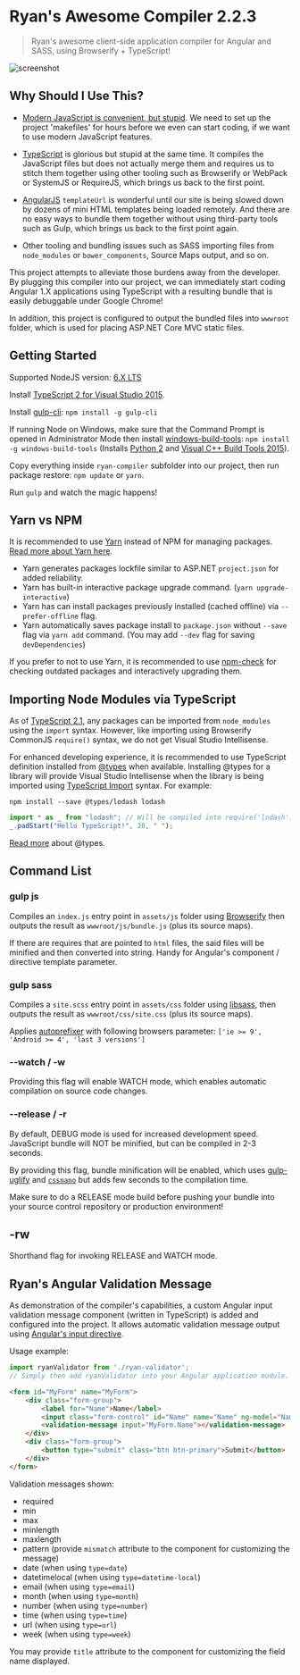 # Ryan's Awesome Compiler 2.2.3

> Ryan's awesome client-side application compiler for Angular and SASS, using Browserify + TypeScript!

![screenshot](https://raw.githubusercontent.com/ryanelian/ryan-compiler/master/screenshot.PNG)

## Why Should I Use This?

- [Modern JavaScript is convenient, but stupid](https://hackernoon.com/how-it-feels-to-learn-javascript-in-2016-d3a717dd577f#.wm43f7wca). We need to set up the project 'makefiles' for hours before we even can start coding, if we want to use modern JavaScript features.

- [TypeScript](https://www.typescriptlang.org/) is glorious but stupid at the same time. It compiles the JavaScript files but does not actually merge them and requires us to stitch them together using other tooling such as Browserify or WebPack or SystemJS or RequireJS, which brings us back to the first point.

- [AngularJS](https://angularjs.org/) `templateUrl` is wonderful until our site is being slowed down by dozens of mini HTML templates being loaded remotely. And there are no easy ways to bundle them together without using third-party tools such as Gulp, which brings us back to the first point again.

- Other tooling and bundling issues such as SASS importing files from `node_modules` or `bower_components`, Source Maps output, and so on.

This project attempts to alleviate those burdens away from the developer. By plugging this compiler into our project, we can immediately start coding Angular 1.X applications using TypeScript with a resulting bundle that is easily debuggable under Google Chrome!

In addition, this project is configured to output the bundled files into `wwwroot` folder, which is used for placing ASP.NET Core MVC static files.

## Getting Started

Supported NodeJS version: [6.X LTS](https://nodejs.org/en/download/)

Install [TypeScript 2 for Visual Studio 2015](https://www.microsoft.com/en-us/download/details.aspx?id=48593).

Install [gulp-cli](https://github.com/gulpjs/gulp/blob/master/docs/getting-started.md): `npm install -g gulp-cli`

If running Node on Windows, make sure that the Command Prompt is opened in Administrator Mode then install [windows-build-tools](https://www.npmjs.com/package/windows-build-tools): `npm install -g windows-build-tools` (Installs [Python 2](https://www.python.org/downloads/) and [Visual C++ Build Tools 2015](http://landinghub.visualstudio.com/visual-cpp-build-tools)).

Copy everything inside `ryan-compiler` subfolder into our project, then run package restore: `npm update` or `yarn`.

Run `gulp` and watch the magic happens!

## Yarn vs NPM

It is recommended to use [Yarn](https://yarnpkg.com/) instead of NPM for managing packages. [Read more about Yarn here](https://code.facebook.com/posts/1840075619545360).

- Yarn generates packages lockfile similar to ASP.NET `project.json` for added reliability.
- Yarn has built-in interactive package upgrade command. (`yarn upgrade-interactive`)
- Yarn has can install packages previously installed (cached offline) via `--prefer-offline` flag.
- Yarn automatically saves package install to `package.json` without `--save` flag via `yarn add` command. (You may add `--dev` flag for saving `devDependencies`)  

If you prefer to not to use Yarn, it is recommended to use [npm-check](https://www.npmjs.com/package/npm-check) for checking outdated packages and interactively upgrading them.

## Importing Node Modules via TypeScript

As of [TypeScript 2.1](https://blogs.msdn.microsoft.com/typescript/2016/12/07/announcing-typescript-2-1/), any packages can be imported from `node_modules` using the `import` syntax. However, like importing using Browserify CommonJS `require()` syntax, we do not get Visual Studio Intellisense.

For enhanced developing experience, it is recommended to use TypeScript definition installed from [@types](http://microsoft.github.io/TypeSearch/) when available. Installing @types for a library will provide Visual Studio Intellisense when the library is being imported using [TypeScript Import](https://www.typescriptlang.org/docs/handbook/modules.html) syntax. For example:

`npm install --save @types/lodash lodash`

```typescript
import * as _ from "lodash"; // Will be compiled into require('lodash') and then resolved by Browserify.
_.padStart("Hello TypeScript!", 20, " ");
```

[Read more](https://blogs.msdn.microsoft.com/typescript/2016/06/15/the-future-of-declaration-files/) about @types.

## Command List

### gulp js

Compiles an `index.js` entry point in `assets/js` folder using [Browserify](https://github.com/substack/node-browserify) then outputs the result as `wwwroot/js/bundle.js` (plus its source maps).

If there are requires that are pointed to `html` files, the said files will be minified and then converted into string. Handy for Angular's component / directive template parameter.

### gulp sass

Compiles a `site.scss` entry point in `assets/css` folder using [libsass](https://github.com/sass/libsass), then outputs the result as `wwwroot/css/site.css` (plus its source maps).

Applies [autoprefixer](https://github.com/postcss/autoprefixer) with following browsers parameter: `['ie >= 9', 'Android >= 4', 'last 3 versions']`

### --watch / -w

Providing this flag will enable WATCH mode, which enables automatic compilation on source code changes.

### --release / -r

By default, DEBUG mode is used for increased development speed. JavaScript bundle will NOT be minified, but can be compiled in 2-3 seconds.

By providing this flag, bundle minification will be enabled, which uses [gulp-uglify](https://www.npmjs.com/package/gulp-uglify) and [`cssnano`](https://www.npmjs.com/package/cssnano) but adds few seconds to the compilation time. 

Make sure to do a RELEASE mode build before pushing your bundle into your source control repository or production environment!

## -rw

Shorthand flag for invoking RELEASE and WATCH mode.

## Ryan's Angular Validation Message

As demonstration of the compiler's capabilities, a custom Angular input validation message component (written in TypeScript) is added and configured into the project. It allows automatic validation message output using [Angular's input directive](https://docs.angularjs.org/api/ng/directive/input).

Usage example:

```typescript
import ryanValidator from './ryan-validator';
// Simply then add ryanValidator into your Angular application module.
```

```html
<form id="MyForm" name="MyForm">
    <div class="form-group">
        <label for="Name">Name</label>
        <input class="form-control" id="Name" name="Name" ng-model="NameValue" required="required" minlength="2" maxlength="64" />
        <validation-message input="MyForm.Name"></validation-message>
    </div>
    <div class="form-group">
        <button type="submit" class="btn btn-primary">Submit</button>
    </div>
</form>
```

Validation messages shown:
- required
- min
- max
- minlength
- maxlength
- pattern (provide `mismatch` attribute to the component for customizing the message)
- date (when using `type=date`)
- datetimelocal (when using `type=datetime-local`)
- email (when using `type=email`)
- month (when using `type=month`)
- number (when using `type=number`)
- time (when using `type=time`)
- url (when using `type=url`)
- week (when using `type=week`)

You may provide `title` attribute to the component for customizing the field name displayed.
